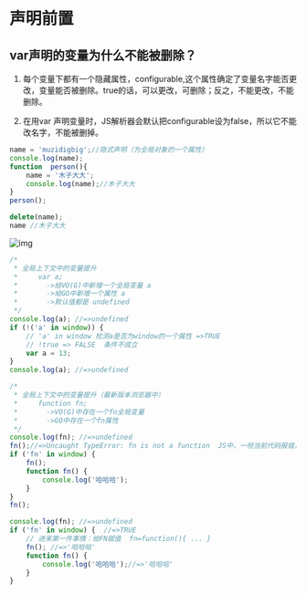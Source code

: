 # 声明前置

## var声明的变量为什么不能被删除？

1.  每个变量下都有一个隐藏属性，configurable,这个属性确定了变量名字能否更改，变量能否被删除。true的话，可以更改，可删除；反之，不能更改，不能删除。

2.  在用var 声明变量时，JS解析器会默认把configurable设为false，所以它不能改名字，不能被删掉。

```js
name = 'muzidigbig';//隐式声明（为全局对象的一个属性）
console.log(name);
function  person(){
    name = '木子大大';
    console.log(name);//木子大大
}
person();

delete(name); 
name //木子大大
```

![img](img/全局变量.jpg)

```js
/*
 * 全局上下文中的变量提升
 *     var a;
 *       ->给VO(G)中新增一个全局变量 a
 *       ->给GO中新增一个属性 a
 *       ->默认值都是 undefined
 */
console.log(a); //=>undefined
if (!('a' in window)) {
	// 'a' in window 检测a是否为window的一个属性 =>TRUE
	// !true => FALSE  条件不成立
	var a = 13;
}
console.log(a); //=>undefined
```

```js
/*
 * 全局上下文中的变量提升（最新版本浏览器中）
 *     function fn;
 *       ->VO(G)中存在一个fn全局变量
 *       ->GO中存在一个fn属性
 */
console.log(fn); //=>undefined
fn();//=>Uncaught TypeError: fn is not a function  JS中，一但当前代码报错，那么下面的代码都不会再执行了
if ('fn' in window) {
    fn();
    function fn() {
        console.log('哈哈哈');
    }
}
fn();
```

```js
console.log(fn); //=>undefined
if ('fn' in window) {  //=>TRUE
    // 进来第一件事情：给FN赋值  fn=function(){ ... }
    fn(); //=>'哈哈哈'
    function fn() {
        console.log('哈哈哈');//=>'哈哈哈' 
    }
}
```
